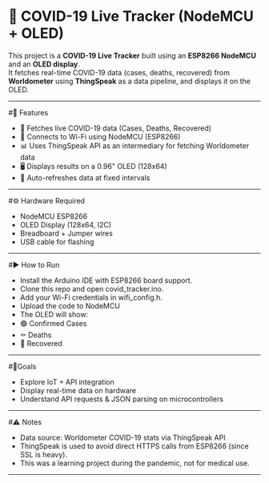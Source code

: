 # 🦠 COVID-19 Live Tracker (NodeMCU + OLED)

This project is a **COVID-19 Live Tracker** built using an **ESP8266 NodeMCU** and an **OLED display**.  
It fetches real-time COVID-19 data (cases, deaths, recovered) from **Worldometer** using **ThingSpeak** as a data pipeline, and displays it on the OLED.

---
#🧠 Features
- 📡 Fetches live COVID-19 data (Cases, Deaths, Recovered)
- 📶 Connects to Wi-Fi using NodeMCU (ESP8266)
- 📊 Uses ThingSpeak API as an intermediary for fetching Worldometer data
- 🖥️ Displays results on a 0.96" OLED (128x64)
- 🔄 Auto-refreshes data at fixed intervals
---

#⚙️ Hardware Required
- NodeMCU ESP8266
- OLED Display (128x64, I2C)
- Breadboard + Jumper wires
- USB cable for flashing
---

#▶️ How to Run
- Install the Arduino IDE with ESP8266 board support.
- Clone this repo and open covid_tracker.ino.
- Add your Wi-Fi credentials in wifi_config.h.
- Upload the code to NodeMCU
- The OLED will show:
- 🟢 Confirmed Cases
- ⚰️ Deaths
- 💚 Recovered
---

#🎯Goals
- Explore IoT + API integration
- Display real-time data on hardware
- Understand API requests & JSON parsing on microcontrollers
---

#⚠️ Notes
- Data source: Worldometer COVID-19 stats via ThingSpeak API
- ThingSpeak is used to avoid direct HTTPS calls from ESP8266 (since SSL is heavy).
- This was a learning project during the pandemic, not for medical use.
---
